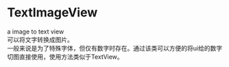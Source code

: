 # TextImageView
a image to text view  
可以将文字转换成图片。  
一般来说是为了特殊字体，但仅有数字时存在。通过该类可以方便的将ui给的数字切图直接使用，使用方法类似于TextView。

